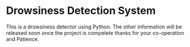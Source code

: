 # Drowsiness Detection System
This is a drowsiness detector using Python.
The other information will be released soon once the project is compelete thanks for your co-operation and Patience. 